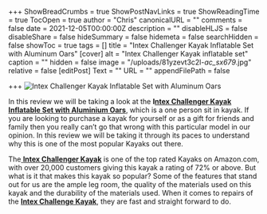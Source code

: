 +++
ShowBreadCrumbs = true
ShowPostNavLinks = true
ShowReadingTime = true
TocOpen = true
author = "Chris"
canonicalURL = ""
comments = false
date = 2021-12-05T00:00:00Z
description = ""
disableHLJS = false
disableShare = false
hideSummary = false
hidemeta = false
searchHidden = false
showToc = true
tags = []
title = "Intex Challenger Kayak Inflatable Set with Aluminum Oars"
[cover]
alt = "Intex Challenger Kayak inflatable set"
caption = ""
hidden = false
image = "/uploads/81yzevt3c2l-_ac_sx679_.jpg"
relative = false
[editPost]
Text = ""
URL = ""
appendFilePath = false

+++
![Intex Challenger Kayak Inflatable Set with Aluminum Oars](https://m.media-amazon.com/images/I/81YZevt3C2L._AC_SX679_.jpg)

In this review we will be taking a look at the **I**[**ntex Challenger Kayak Inflatable Set with Aluminium Oars**](#), which is a one person sit in kayak.  If you are looking to purchase a kayak for yourself or as a gift for friends and family then you really can’t go that wrong with this particular model in our opinion.  In this review we will be taking it through its paces to understand why this is one of the most popular Kayaks out there.

The[ **Intex Challenger Kayak**](#) is one of the top rated Kayaks on Amazon.com, with over 20,000 customers  giving this kayak a rating of 72% or above.  But what is it that makes this kayak so popular?  Some of the features that stand out for us are the ample leg room, the quality of the materials used on this kayak and the durability of the materials used.  When it comes to repairs of the [**Intex Challenge Kayak**](#), they are fast and straight forward to do.